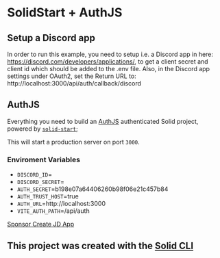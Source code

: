 # SolidStart + AuthJS

## Setup a Discord app

In order to run this example, you need to setup i.e. a Discord app in here: https://discord.com/developers/applications/, to get a client secret and client id which should be added to the .env file. Also, in the Discord app settings under OAuth2, set the Return URL to: http://localhost:3000/api/auth/callback/discord

## AuthJS

Everything you need to build an [AuthJS](https://authjs.dev/) authenticated Solid project, powered by [`solid-start`](https://start.solidjs.com);

This will start a production server on port `3000`.

### Enviroment Variables

- `DISCORD_ID`=
- `DISCORD_SECRET`=
- `AUTH_SECRET`=b198e07a64406260b98f06e21c457b84
- `AUTH_TRUST_HOST`=true
- `AUTH_URL`=http://localhost:3000
- `VITE_AUTH_PATH`=/api/auth

[Sponsor Create JD App](https://github.com/sponsors/OrJDev)

## This project was created with the [Solid CLI](https://github.com/solidjs-community/solid-cli)
